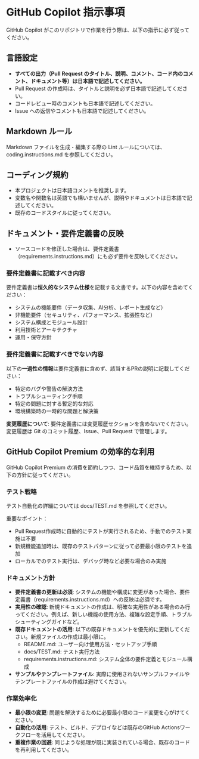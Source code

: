 # GitHub Copilot 指示事項

GitHub Copilot がこのリポジトリで作業を行う際は、以下の指示に必ず従ってください。

## 言語設定

- **すべての出力（Pull Request のタイトル、説明、コメント、コード内のコメント、ドキュメント等）は日本語で記述してください。**
- Pull Request の作成時は、タイトルと説明を必ず日本語で記述してください。
- コードレビュー時のコメントも日本語で記述してください。
- Issue への返信やコメントも日本語で記述してください。

## Markdown ルール

Markdown ファイルを生成・編集する際の Lint ルールについては、<a>coding.instructions.md</a> を参照してください。

## コーディング規約

- 本プロジェクトは日本語コメントを推奨します。
- 変数名や関数名は英語でも構いませんが、説明やドキュメントは日本語で記述してください。
- 既存のコードスタイルに従ってください。

## ドキュメント・要件定義書の反映

- ソースコードを修正した場合は、要件定義書（<a>requirements.instructions.md</a>）にも必ず要件を反映してください。

### 要件定義書に記載すべき内容

要件定義書は**恒久的なシステム仕様**を記載する文書です。以下の内容を含めてください：

- システムの機能要件（データ収集、AI分析、レポート生成など）
- 非機能要件（セキュリティ、パフォーマンス、拡張性など）
- システム構成とモジュール設計
- 利用技術とアーキテクチャ
- 運用・保守方針

### 要件定義書に記載すべきでない内容

以下の**一過性の情報**は要件定義書に含めず、該当するPRの説明に記載してください：

- 特定のバグや警告の解決方法
- トラブルシューティング手順
- 特定の問題に対する暫定的な対応
- 環境構築時の一時的な問題と解決策

**変更履歴について**: 要件定義書には変更履歴セクションを含めないでください。変更履歴は Git のコミット履歴、Issue、Pull Request で管理します。

## GitHub Copilot Premium の効率的な利用

GitHub Copilot Premium の消費を節約しつつ、コード品質を維持するため、以下の方針に従ってください。

### テスト戦略

テスト自動化の詳細については <a>docs/TEST.md</a> を参照してください。

重要なポイント：
- Pull Request作成時に自動的にテストが実行されるため、手動でのテスト実施は不要
- 新規機能追加時は、既存のテストパターンに従って必要最小限のテストを追加
- ローカルでのテスト実行は、デバッグ時など必要な場合のみ実施

### ドキュメント方針

- **要件定義書の更新は必須**: システムの機能や構成に変更があった場合、要件定義書（<a>requirements.instructions.md</a>）への反映は必須です。
- **実用性の確認**: 新規ドキュメントの作成は、明確な実用性がある場合のみ行ってください。例えば、新しい機能の使用方法、複雑な設定手順、トラブルシューティングガイドなど。
- **既存ドキュメントの活用**: 以下の既存ドキュメントを優先的に更新してください。新規ファイルの作成は最小限に。
  - <a>README.md</a>: ユーザー向け使用方法・セットアップ手順
  - <a>docs/TEST.md</a>: テスト実行方法
  - <a>requirements.instructions.md</a>: システム全体の要件定義とモジュール構成
- **サンプルやテンプレートファイル**: 実際に使用されないサンプルファイルやテンプレートファイルの作成は避けてください。

### 作業効率化

- **最小限の変更**: 問題を解決するために必要最小限のコード変更を心がけてください。
- **自動化の活用**: テスト、ビルド、デプロイなどは既存のGitHub Actionsワークフローを活用してください。
- **重複作業の回避**: 同じような処理が既に実装されている場合、既存のコードを再利用してください。
